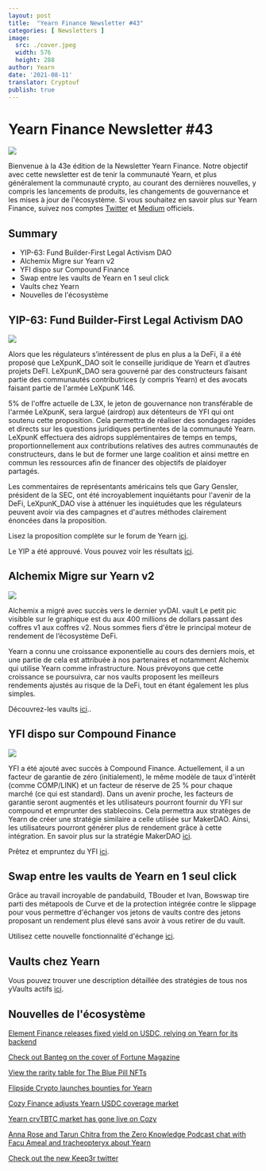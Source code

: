 ```yaml
---
layout: post
title:  "Yearn Finance Newsletter #43"
categories: [ Newsletters ]
image:
  src: ./cover.jpeg
  width: 576
  height: 288
author: Yearn
date: '2021-08-11'
translator: Cryptouf
publish: true
---
```


# Yearn Finance Newsletter #43

![](/_posts/_newsletters/Yearn-Finance-Newsletter-43/image1.jpg)

Bienvenue à la 43e édition de la Newsletter Yearn Finance. Notre objectif avec cette newsletter est de tenir la communauté Yearn, et plus généralement la communauté crypto, au courant des dernières nouvelles, y compris les lancements de produits, les changements de gouvernance et les mises à jour de l'écosystème. Si vous souhaitez en savoir plus sur Yearn Finance, suivez nos comptes [Twitter](https://twitter.com/iearnfinance) et [Medium](https://medium.com/iearn) officiels.

## **Summary**

- YIP-63: Fund Builder-First Legal Activism DAO
- Alchemix Migre sur Yearn v2
- YFI dispo sur Compound Finance
- Swap entre les vaults de Yearn en 1 seul click
- Vaults chez Yearn
- Nouvelles de l'écosystème

## **YIP-63: Fund Builder-First Legal Activism DAO**

![](/_posts/_newsletters/Yearn-Finance-Newsletter-43/image2.jpg)


Alors que les régulateurs s’intéressent de plus en plus a la DeFi, il a été proposé que LeXpunK_DAO soit le conseille juridique de Yearn et d’autres projets DeFI.  LeXpunK_DAO sera gouverné par des constructeurs faisant partie  des communautés contributrices (y compris Yearn) et des avocats faisant partie de l'armée LeXpunK 146.

5% de l'offre actuelle de L3X, le jeton de gouvernance non transférable de l'armée LeXpunK, sera largué (airdrop) aux détenteurs de YFI qui ont soutenu cette proposition. Cela permettra de réaliser des sondages rapides et directs sur les questions juridiques pertinentes de la communauté Yearn. LeXpunK effectuera des aidrops supplémentaires de temps en temps, proportionnellement aux contributions relatives des autres communautés de constructeurs, dans le but de former une large coalition et ainsi mettre en commun les ressources afin de financer des objectifs de plaidoyer partagés.

Les commentaires de représentants américains tels que Gary Gensler, président de la SEC, ont été incroyablement inquiétants pour l'avenir de la DeFi,  LeXpunK_DAO vise à atténuer les inquiétudes que les régulateurs peuvent avoir via des campagnes et d'autres méthodes clairement énoncées dans la proposition.

Lisez la proposition complète sur le forum de Yearn [ici](https://gov.yearn.finance/t/yip-63-fund-builder-first-legal-activism-dao/11280).

Le YIP a été approuvé. Vous pouvez voir les résultats [ici](https://gov.yearn.finance/t/proposal-fund-builder-first-legal-activism-dao/11280).



## **Alchemix Migre sur Yearn v2**

![](/_posts/_newsletters/Yearn-Finance-Newsletter-43/image3.jpg)

Alchemix a migré avec succès vers le dernier yvDAI. vault Le petit pic visibble sur le graphique est du aux 400 millions de dollars passant des coffres v1 aux coffres v2. Nous sommes fiers d'être le principal moteur de rendement de l’écosystème DeFi.

Yearn a connu une croissance exponentielle au cours des derniers mois, et une partie de cela est attribuée à nos partenaires  et notamment Alchemix qui utilise Yearn comme infrastructure. Nous prévoyons que cette croissance se poursuivra, car nos vaults proposent les meilleurs rendements ajustés au risque de la DeFi, tout en étant également les plus simples.

Découvrez-les vaults [ici](https://yearn.finance/vaults)..

## **YFI dispo sur Compound Finance**

![](/_posts/_newsletters/Yearn-Finance-Newsletter-43/image4.jpg)

YFI a été ajouté avec succès à Compound Finance. Actuellement, il a un facteur de garantie de zéro (initialement), le même modèle de taux d'intérêt (comme COMP/LINK) et un facteur de réserve de 25 % pour chaque marché (ce qui est standard). Dans un avenir proche, les facteurs de garantie seront augmentés et les utilisateurs pourront fournir du YFI sur compound et emprunter des stablecoins. Cela permettra aux stratèges de Yearn de créer une stratégie similaire a celle utilisée sur MakerDAO.  Ainsi, les utilisateurs pourront générer plus de rendement  grâce à cette intégration. En savoir plus sur la stratégie MakerDAO [ici](https://yearn.fi/invest/0xE14d13d8B3b85aF791b2AADD661cDBd5E6097Db1).

Prêtez et empruntez du YFI [ici](https://app.compound.finance/).


## **Swap entre les vaults de Yearn en 1 seul click**

Grâce au travail incroyable de pandabuild, TBouder et Ivan, Bowswap tire parti des métapools de Curve et de la protection intégrée contre le slippage pour vous permettre d'échanger vos jetons de vaults contre des jetons proposant un rendement plus élevé sans avoir à vous retirer de du vault. 

Utilisez cette nouvelle fonctionnalité d'échange [ici](https://bowswap.finance/).


## Vaults chez Yearn

Vous pouvez trouver une description détaillée des stratégies de tous nos yVaults actifs [ici](https://medium.com/yearn-state-of-the-vaults/the-vaults-at-yearn-9237905ffed3).


## Nouvelles de l'écosystème

[Element Finance releases fixed yield on USDC, relying on Yearn for its backend](https://twitter.com/element_fi/status/1422934199284215810?s=20)

[Check out Banteg on the cover of Fortune Magazine](https://twitter.com/FortuneMagazine/status/1420803860336152577)

[View the rarity table for The Blue Pill NFTs](https://github.com/banteg/blue-pill#rarity-table)

[Flipside Crypto launches bounties for Yearn](https://twitter.com/BmurrayFlipside/status/1421147576674422788)

[Cozy Finance adjusts Yearn USDC coverage market](https://twitter.com/cozyfinance/status/1422226784674664453)

[Yearn crvTBTC market has gone live on Cozy](https://twitter.com/cozyfinance/status/1422633897490223107)

[Anna Rose and Tarun Chitra from the Zero Knowledge Podcast chat with Facu Ameal and tracheopteryx about Yearn](https://www.zeroknowledge.fm/192)

[Check out the new Keep3r twitter](https://twitter.com/thekeep3r)
